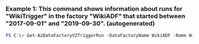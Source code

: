 ### Example 1: This command shows information about runs for "WikiTrigger" in the factory "WikiADF" that started between "2017-09-01" and "2019-09-30". (autogenerated)
```powershell
PS C:\> Get-AzDataFactoryV2TriggerRun -DataFactoryName WikiADF -Name WikiTrigger -ResourceGroupName ADF -TriggerRunStartedAfter 2017-09-01 -TriggerRunStartedBefore 2019-09-30
```

